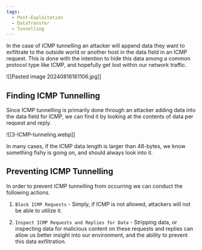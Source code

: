 ```yaml
---
tags:
  - Post-Exploitation
  - DataTransfer
  - Tunnelling
---
```


In the case of ICMP tunnelling an attacker will append data they want to exfiltrate to the outside world or another host in the data field in an ICMP request. This is done with the intention to hide this data among a common protocol type like ICMP, and hopefully get lost within our network traffic.

![[Pasted image 20240816161106.jpg]]

## Finding ICMP Tunnelling

Since ICMP tunnelling is primarily done through an attacker adding data into the data field for ICMP, we can find it by looking at the contents of data per request and reply.

![[3-ICMP-tunneling.webp]]

In many cases, if the ICMP data length is larger than 48-bytes, we know something fishy is going on, and should always look into it.

## Preventing ICMP Tunnelling

In order to prevent ICMP tunnelling from occurring we can conduct the following actions.

1. `Block ICMP Requests` - Simply, if ICMP is not allowed, attackers will not be able to utilize it.
    
2. `Inspect ICMP Requests and Replies for Data` - Stripping data, or inspecting data for malicious content on these requests and replies can allow us better insight into our environment, and the ability to prevent this data exfiltration.
